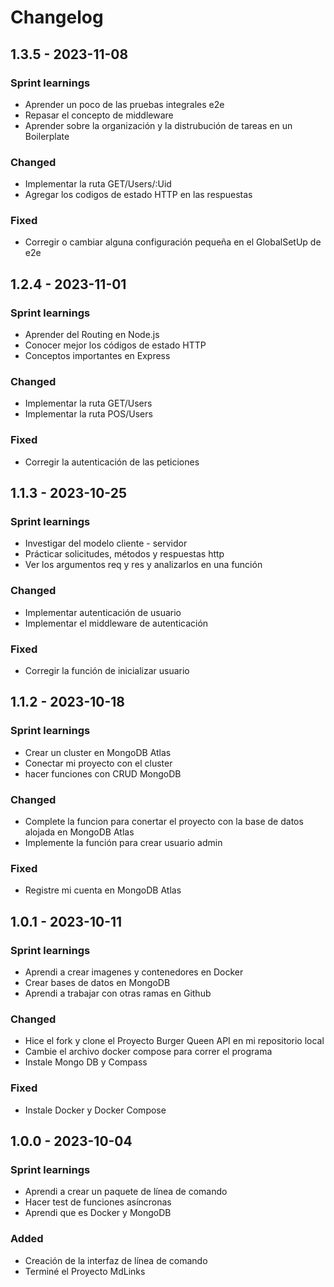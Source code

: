 # Changelog

## 1.3.5 - 2023-11-08

### Sprint learnings

- Aprender un poco de las pruebas integrales e2e
- Repasar el concepto de middleware
- Aprender sobre la organización y la distrubución de tareas en un Boilerplate

### Changed

- Implementar la ruta GET/Users/:Uid
- Agregar los codigos de estado HTTP en las respuestas

### Fixed

- Corregir o cambiar alguna configuración pequeña en el GlobalSetUp de e2e

## 1.2.4 - 2023-11-01

### Sprint learnings

- Aprender del Routing en Node.js
- Conocer mejor los códigos de estado HTTP
- Conceptos importantes en Express

### Changed

- Implementar la ruta GET/Users
- Implementar la ruta POS/Users

### Fixed

- Corregir la autenticación de las peticiones

## 1.1.3 - 2023-10-25

### Sprint learnings

- Investigar del modelo cliente - servidor
- Prácticar solicitudes, métodos y respuestas http
- Ver los argumentos req y res y analizarlos en una función

### Changed

- Implementar autenticación de usuario
- Implementar el middleware de autenticación

### Fixed

- Corregir la función de inicializar usuario

## 1.1.2 - 2023-10-18

### Sprint learnings

- Crear un cluster en MongoDB Atlas
- Conectar mi proyecto con el cluster
- hacer funciones con CRUD MongoDB

### Changed

- Complete la funcion para conertar el proyecto con la base de datos alojada en MongoDB Atlas
- Implemente la función para crear usuario admin

### Fixed

- Registre mi cuenta en MongoDB Atlas

## 1.0.1 - 2023-10-11

### Sprint learnings

- Aprendi a crear imagenes y contenedores en Docker
- Crear bases de datos en MongoDB
- Aprendi a trabajar con otras ramas en Github

### Changed

- Hice el fork y clone el Proyecto Burger Queen API en mi repositorio local
- Cambie el archivo docker compose para correr el programa
- Instale Mongo DB y Compass

### Fixed

- Instale Docker y Docker Compose

## 1.0.0 - 2023-10-04

### Sprint learnings

- Aprendi a crear un paquete de línea de comando
- Hacer test de funciones asíncronas
- Aprendi que es Docker y MongoDB

### Added

- Creación de la interfaz de línea de comando
- Terminé el Proyecto MdLinks